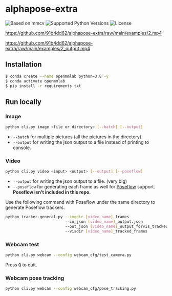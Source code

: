 # alphapose-extra

![Based on `mmcv`](https://img.shields.io/badge/based%20on-mmcv-blueviolet?style=flat-square) ![Supported Python Versions](https://img.shields.io/pypi/pyversions/mmcv?style=flat-square) ![License](https://img.shields.io/github/license/91b4dd62/alphapose-extra?style=flat-square)

https://github.com/91b4dd62/alphapose-extra/raw/main/examples/2.mp4

https://github.com/91b4dd62/alphapose-extra/raw/main/examples/2_output.mp4

## Installation

```bash
$ conda create --name openmmlab python=3.8 -y
$ conda activate openmmlab
$ pip install -r requirements.txt
```

## Run locally

### Image

```sh
python cli.py image <file or directory> [--batch] [--output]
```

- `--batch` for multiple pictures (all the pictures in the directory)  
- `--output` for writing the json output to a file instead of printing to console.

### Video

```sh
python cli.py video <input> <output> [--output] [--poseflow]
```

- `--output` for writing the json output to a file. (very big)
- `--poseflow` for generating each frame as well for [Poseflow](https://github.com/YuliangXiu/PoseFlow) support. **Poseflow isn't included in this repo.**  

Use the following command with Poseflow under the same directory to generate Poseflow trackers.

```sh
python tracker-general.py --imgdir [video_name]_frames 
                          --in_json [video_name]_output.json 
                          --out_json [video_name]_output_forvis_tracked.json 
                          --visdir [video_name]_tracked_frames
```

### Webcam test

```sh
python cli.py webcam --config webcam_cfg/test_camera.py
```

Press <kbd>Q</kbd> to quit.

### Webcam pose tracking

```sh
python cli.py webcam --config webcam_cfg/pose_tracking.py
```
